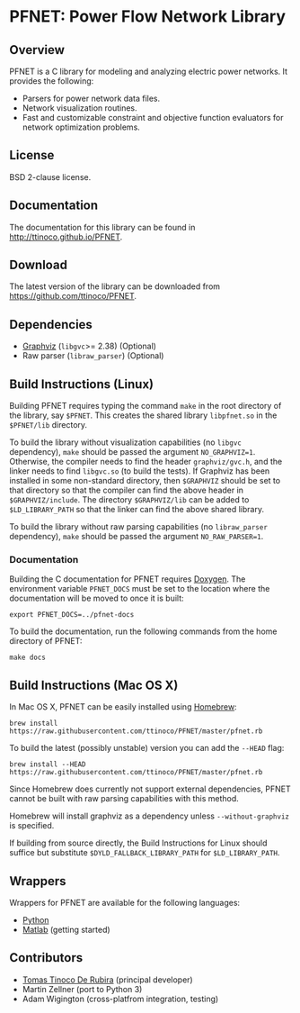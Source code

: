 # PFNET: Power Flow Network Library

## Overview

PFNET is a C library for modeling and analyzing electric power networks. It provides the following:

- Parsers for power network data files.
- Network visualization routines.
- Fast and customizable constraint and objective function evaluators for network optimization problems.

## License

BSD 2-clause license.

## Documentation

The documentation for this library can be found in <http://ttinoco.github.io/PFNET>.

## Download

The latest version of the library can be downloaded from <https://github.com/ttinoco/PFNET>.

## Dependencies

- [Graphviz](http://www.graphviz.org/) (`libgvc`>= 2.38) (Optional)
- Raw parser (`libraw_parser`) (Optional)

## Build Instructions (Linux)

Building PFNET requires typing the command `make` in the root directory of the library, say `$PFNET`. This creates the shared library `libpfnet.so` in the `$PFNET/lib` directory.

To build the library without visualization capabilities (no `libgvc` dependency), `make` should be passed the argument `NO_GRAPHVIZ=1`. Otherwise, the compiler needs to find the header `graphviz/gvc.h`, and the linker needs to find `libgvc.so` (to build the tests). If Graphviz has been installed in some non-standard directory, then `$GRAPHVIZ` should be set to that directory so that the compiler can find the above header in `$GRAPHVIZ/include`. The directory `$GRAPHVIZ/lib` can be added to `$LD_LIBRARY_PATH` so that the linker can find the above shared library.

To build the library without raw parsing capabilities (no `libraw_parser` dependency), `make` should be passed the argument `NO_RAW_PARSER=1`.

### Documentation

Building the C documentation for PFNET requires [Doxygen](http://www.stack.nl/~dimitri/doxygen/). The environment variable `PFNET_DOCS` must be set to the location where the documentation will be moved to once it is built:

```
export PFNET_DOCS=../pfnet-docs
```

To build the documentation, run the following commands from the home directory of PFNET:

```
make docs
```

## Build Instructions (Mac OS X)

In Mac OS X, PFNET can be easily installed using [Homebrew](http://brew.sh):

```
brew install https://raw.githubusercontent.com/ttinoco/PFNET/master/pfnet.rb
```

To build the latest (possibly unstable) version you can add the `--HEAD` flag:

```
brew install --HEAD https://raw.githubusercontent.com/ttinoco/PFNET/master/pfnet.rb
```

Since Homebrew does currently not support external dependencies, PFNET cannot be built with raw parsing capabilities with this method.

Homebrew will install graphviz as a dependency unless `--without-graphviz` is specified.

If building from source directly, the Build Instructions for Linux should suffice but substitute `$DYLD_FALLBACK_LIBRARY_PATH` for `$LD_LIBRARY_PATH`.

## Wrappers

Wrappers for PFNET are available for the following languages:

- [Python](http://ttinoco.github.io/PFNET/python)
- [Matlab](http://ttinoco.github.io/PFNET/matlab) (getting started)

## Contributors

- [Tomas Tinoco De Rubira](http://n.ethz.ch/~tomast/) (principal developer)
- Martin Zellner (port to Python 3)
- Adam Wigington (cross-platfrom integration, testing)
